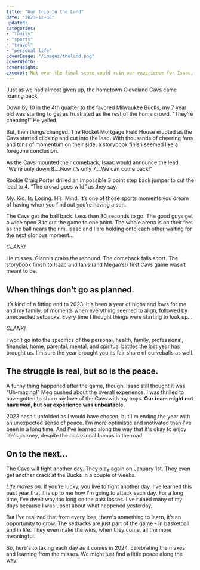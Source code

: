 ```yaml
---
title: "Our trip to the Land"
date: "2023-12-30"
updated: 
categories: 
- "family"
- "sports"
- "travel"
- "personal life"
coverImage: "/images/theland.png"
coverWidth: 
coverHeight: 
excerpt: Not even the final score could ruin our experience for Isaac, Ian, and Megan's first trip to see the Cleveland Cavaliers. 
---
```


Just as we had almost given up, the hometown Cleveland Cavs came roaring back.

Down by 10 in the 4th quarter to the favored Milwaukee Bucks, my 7 year old was starting to get as frustrated as the rest of the home crowd. “They’re cheating!” He yelled. 

But, then things changed. The Rocket Mortgage Field House erupted as the Cavs started clicking and cut into the lead. With thousands of cheering fans and tons of momentum on their side, a storybook finish seemed like a foregone conclusion.

As the Cavs mounted their comeback, Isaac would announce the lead. “We’re only down 8….Now it’s only 7….We can come back!”

Rookie Craig Porter drilled an impossible 3 point step back jumper to cut the lead to 4. “The crowd goes wild” as they say.

My. Kid. Is. Losing. His. Mind. It’s one of those sports moments you dream of having when you find out you’re having a son. 

The Cavs get the ball back. Less than 30 seconds to go. The good guys get a wide open 3 to cut the game to one point. The whole arena is on their feet as the ball nears the rim. Isaac and I are holding onto each other waiting for the next glorious moment…

*CLANK!*

He misses. Giannis grabs the rebound. The comeback falls short. The storybook finish to Isaac and Ian’s (and Megan’s!) first Cavs game wasn’t meant to be. 

## When things don’t go as planned.
It’s kind of a fitting end to 2023. It's been a year of highs and lows for me and my family, of moments when everything seemed to align, followed by unexpected setbacks. Every time I thought things were starting to look up…

*CLANK!* 

I won’t go into the specifics of the personal, health, family, professional, financial, home, parental, mental, and spiritual battles the last year has brought us. I’m sure the year brought you its fair share of curveballs as well.

## The struggle is real, but so is the peace.

A funny thing happened after the game, though. Isaac still thought it was “Uh-mazing!” Meg gushed about the overall experience. I was thrilled to have gotten to share my love of the Cavs with my boys. **Our team might not have won, but our experience was unbeatable.**

2023 hasn't unfolded as I would have chosen, but I'm ending the year with an unexpected sense of peace. I'm more optimistic and motivated than I've been in a long time. And I've learned along the way that it's okay to enjoy life's journey, despite the occasional bumps in the road.

## On to the next…
The Cavs will fight another day. They play again on January 1st. They even get another crack at the Bucks in a couple of weeks. 

*Life moves on.* If you’re lucky, you live to fight another day. I’ve learned this past year that it is up to me how I’m going to attack each day. For a long time, I’ve dwelt way too long on the past losses. I've ruined many of my days because I was upset about what happened yesterday.

But I've realized that from every loss, there's something to learn, it’s an opportunity to grow. The setbacks are just part of the game - in basketball and in life. They even make the wins, when they come, all the more meaningful.

So, here's to taking each day as it comes in 2024, celebrating the makes and learning from the misses. We might just find a little peace along the way.